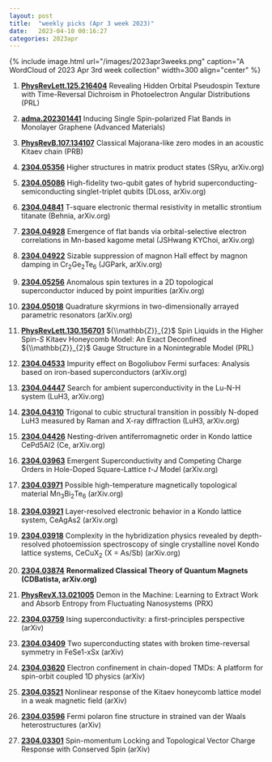 ```yaml
---
layout: post
title:  "weekly picks (Apr 3 week 2023)"
date:   2023-04-10 00:16:27
categories: 2023apr
---
```



{% include image.html url="/images/2023apr3weeks.png" caption="A WordCloud of 2023 Apr 3rd week collection" width=300 align="center" %}



1. **[PhysRevLett.125.216404](https://link.aps.org/doi/10.1103/PhysRevLett.125.216404)** Revealing Hidden Orbital Pseudospin Texture with Time-Reversal Dichroism in Photoelectron Angular Distributions (PRL)



1. **[adma.202301441](https://onlinelibrary.wiley.com/doi/abs/10.1002/adma.202301441)** Inducing Single Spin-polarized Flat Bands in Monolayer Graphene (Advanced Materials)

1. **[PhysRevB.107.134107](https://link.aps.org/doi/10.1103/PhysRevB.107.134107)** Classical Majorana-like zero modes in an acoustic Kitaev chain (PRB)



1. **[2304.05356](http://arxiv.org/abs/2304.05356)** Higher structures in matrix product states (SRyu, arXiv.org)

1. **[2304.05086](http://arxiv.org/abs/2304.05086)** High-fidelity two-qubit gates of hybrid superconducting-semiconducting singlet-triplet qubits (DLoss, arXiv.org)

1. **[2304.04841](http://arxiv.org/abs/2304.04841)** T-square electronic thermal resistivity in metallic strontium titanate (Behnia, arXiv.org)

1. **[2304.04928](http://arxiv.org/abs/2304.04928)** Emergence of flat bands via orbital-selective electron correlations in Mn-based kagome metal (JSHwang KYChoi, arXiv.org)

1. **[2304.04922](http://arxiv.org/abs/2304.04922)** Sizable suppression of magnon Hall effect by magnon damping in Cr$_2$Ge$_2$Te$_6$ (JGPark, arXiv.org)

1. **[2304.05256](http://arxiv.org/abs/2304.05256)** Anomalous spin textures in a 2D topological superconductor induced by point impurities (arXiv.org)

1. **[2304.05018](http://arxiv.org/abs/2304.05018)** Quadrature skyrmions in two-dimensionally arrayed parametric resonators (arXiv.org)

1. **[PhysRevLett.130.156701](https://link.aps.org/doi/10.1103/PhysRevLett.130.156701)** ${\\mathbb{Z}}_{2}$ Spin Liquids in the Higher Spin-$S$ Kitaev Honeycomb Model: An Exact Deconfined ${\\mathbb{Z}}_{2}$ Gauge Structure in a Nonintegrable Model (PRL)




1. **[2304.04533](http://arxiv.org/abs/2304.04533)** Impurity effect on Bogoliubov Fermi surfaces: Analysis based on iron-based superconductors (arXiv.org)

1. **[2304.04447](http://arxiv.org/abs/2304.04447)** Search for ambient superconductivity in the Lu-N-H system (LuH3, arXiv.org)

1. **[2304.04310](http://arxiv.org/abs/2304.04310)** Trigonal to cubic structural transition in possibly N-doped LuH3 measured by Raman and X-ray diffraction (LuH3, arXiv.org)

1. **[2304.04426](http://arxiv.org/abs/2304.04426)** Nesting-driven antiferromagnetic order in Kondo lattice CePd5Al2 (Ce, arXiv.org)

1. **[2304.03963](http://arxiv.org/abs/2304.03963)** Emergent Superconductivity and Competing Charge Orders in Hole-Doped Square-Lattice $t$-$J$ Model (arXiv.org)

1. **[2304.03971](http://arxiv.org/abs/2304.03971)** Possible high-temperature magnetically topological material Mn$_{3}$Bi$_{2}$Te$_{6}$ (arXiv.org)

1. **[2304.03921](http://arxiv.org/abs/2304.03921)** Layer-resolved electronic behavior in a Kondo lattice system, CeAgAs2 (arXiv.org)

1. **[2304.03918](http://arxiv.org/abs/2304.03918)** Complexity in the hybridization physics revealed by depth-resolved photoemission spectroscopy of single crystalline novel Kondo lattice systems, CeCuX$_2$ (X = As/Sb) (arXiv.org)

1. **[2304.03874](http://arxiv.org/abs/2304.03874)** **Renormalized Classical Theory of Quantum Magnets (CDBatista, arXiv.org)**

1. **[PhysRevX.13.021005](https://link.aps.org/doi/10.1103/PhysRevX.13.021005)** Demon in the Machine: Learning to Extract Work and Absorb Entropy from Fluctuating Nanosystems (PRX)



1. **[2304.03759](http://arxiv.org/abs/2304.03759)** Ising superconductivity: a first-principles perspective (arXiv)

1. **[2304.03409](http://arxiv.org/abs/2304.03409)** Two superconducting states with broken time-reversal symmetry in FeSe1-xSx (arXiv)

1. **[2304.03620](http://arxiv.org/abs/2304.03620)** Electron confinement in chain-doped TMDs: A platform for spin-orbit coupled 1D physics (arXiv)

1. **[2304.03521](http://arxiv.org/abs/2304.03521)** Nonlinear response of the Kitaev honeycomb lattice model in a weak magnetic field (arXiv)

1. **[2304.03596](http://arxiv.org/abs/2304.03596)** Fermi polaron fine structure in strained van der Waals heterostructures (arXiv)

1. **[2304.03301](http://arxiv.org/abs/2304.03301)** Spin-momentum Locking and Topological Vector Charge Response with Conserved Spin (arXiv)



